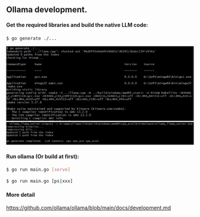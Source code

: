 
## Ollama development.

#### Get the required libraries and build the native LLM code:

```bash
$ go generate ./...
```

![go_generate_start](ollama_go_generate_start.jpg)
![go_generate_finish](ollama_go_generate_finish.jpg)

#### Run ollama (Or build at first):

```bash
$ go run main.go [serve]
```

```bash
$ go run main.go [ps|xxx]
```

#### More detail

https://github.com/ollama/ollama/blob/main/docs/development.md